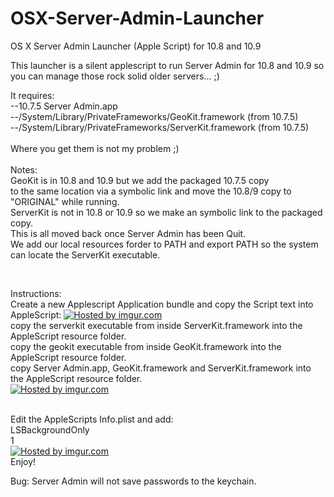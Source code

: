 OSX-Server-Admin-Launcher
=========================

OS X Server Admin Launcher (Apple Script) for 10.8 and 10.9<BR>

This launcher is a silent applescript to run Server Admin for 10.8 and 10.9 so you can manage those rock solid older servers... ;)<BR>

It requires:<BR>
--10.7.5 Server Admin.app<BR>
--/System/Library/PrivateFrameworks/GeoKit.framework (from 10.7.5)<BR>
--/System/Library/PrivateFrameworks/ServerKit.framework (from 10.7.5)<BR>
<BR>
Where you get them is not my problem ;)<BR>
<BR>
Notes:<BR>
GeoKit is in 10.8 and 10.9 but we add the packaged 10.7.5 copy<BR> 
to the same location via a symbolic link and move the 10.8/9 copy to "ORIGINAL" while running.<BR>
ServerKit is not in 10.8 or 10.9 so we make an symbolic link to the packaged copy.<BR>
This is all moved back once Server Admin has been Quit.<BR>
We add our local resources forder to PATH and export PATH so the system can locate the ServerKit executable.<BR>

<BR>




Instructions:<BR>
Create a new Applescript Application bundle and copy the Script text into AppleScript:
<a href="http://imgur.com/MG2sT4E"><img src="http://i.imgur.com/MG2sT4E.png" title="Hosted by imgur.com"/></a><BR>
copy the serverkit executable from inside ServerKit.framework into the AppleScript resource folder.<BR>
copy the geokit executable from inside GeoKit.framework into the AppleScript resource folder.<BR>
copy Server Admin.app, GeoKit.framework and ServerKit.framework into the AppleScript resource folder.<BR>
<a href="http://imgur.com/smueIzo"><img src="http://i.imgur.com/smueIzo.png" title="Hosted by imgur.com"/></a><BR>

<BR>
Edit the AppleScripts Info.plist and add:<BR>
<key>LSBackgroundOnly</key><BR>
<string>1</string><BR>
<a href="http://imgur.com/0nNL2aZ"><img src="http://i.imgur.com/0nNL2aZ.png" title="Hosted by imgur.com"/></a><BR>
Enjoy!

Bug:
Server Admin will not save passwords to the keychain.
